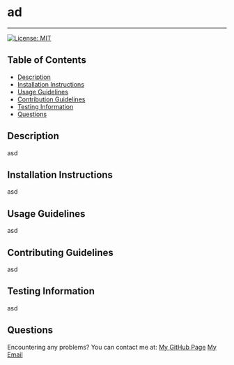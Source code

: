 

# ad
  -----------------
[![License: MIT](https://img.shields.io/badge/License-MIT-yellow.svg)](https://opensource.org/licenses/MIT)

## Table of Contents
  - [Description](#Description)
  - [Installation Instructions](#Installation)
  - [Usage Guidelines](#Usage)
  - [Contribution Guidelines](#Contribution)
  - [Testing Information](#Testing)
  - [Questions](#Questions)

## Description
asd

## Installation Instructions
asd

## Usage Guidelines
asd

## Contributing Guidelines
asd

## Testing Information 
asd

## Questions
Encountering any problems? You can contact me at:
[My GitHub Page](https://github.com/asd)
[My Email](mailto:asd)

